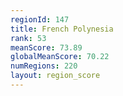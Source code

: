 ```yaml
---
regionId: 147
title: French Polynesia
rank: 53
meanScore: 73.89
globalMeanScore: 70.22
numRegions: 220
layout: region_score
---
```

